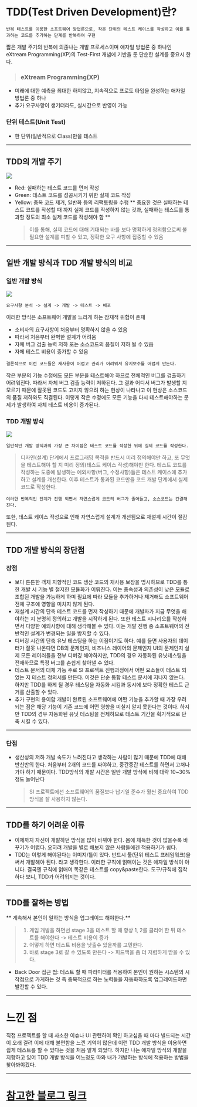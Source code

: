 # TDD(Test Driven Development)란?

```
반복 테스트를 이용한 소프트웨어 방법론으로, 작은 단위의 테스트 케이스를 작성하고 이를 통과하는 코드를 추가하는 단계를 반복하여 구현
```

짧은 개발 주기의 반복에 의졶나는 개발 프로세스이며 애자일 방법론 중 하나인 eXtream Programming(XP)의 Test-First 개념에 기반을 둔 단순한 설계를 중요시 한다.

> ### eXtream Programming(XP)

- 미래에 대한 예측을 최대한 하지않고, 지속적으로 프로토 타입을 완성하는 애자일 방법론 중 하나
- 추가 요구사항이 생기더라도, 실시간으로 반영이 가능

### 단위 테스트(Unit Test)

- 한 단위(일반적으로 Class)만을 테스트

---

## TDD의 개발 주기

![](https://velog.velcdn.com/images/blooper20/post/09832f91-57c0-4079-9714-7e4c07ce34b4/image.png)

- Red: 실패하는 테스트 코드를 먼저 작성
- Green: 테스트 코드를 성공시키기 위한 실제 코드 작성
- Yellow: 중복 코드 제거, 일반화 등의 리팩토링을 수행
  ** 중요한 것은 실패하는 테스트 코드를 작성할 때 까지 실제 코드를 작성하지 않는 것과, 실패하는 테스트를 통과할 정도의 최소 실제 코드를 작성해야 함 **
  > 이를 통해, 실제 코드에 대해 기대되는 바를 보다 명확하게 정의함으로써 불필요한 설계를 피할 수 있고, 정확한 요구 사항에 집중할 수 있음

---

## 일반 개발 방식과 TDD 개발 방식의 비교

### 일반 개발 방식

![](https://velog.velcdn.com/images/blooper20/post/35b12cfd-def7-462f-8a9b-e41417203203/image.png)

```
요구사항 분석 -> 설계 -> 개발 -> 테스트 -> 배포
```

이러한 방식은 소프트웨어 개발을 느리게 하는 잠재적 위험이 존재

- 소비자의 요구사항이 처음부터 명확하지 않을 수 있음
- 따라서 처음부터 완벽한 설계가 어려움
- 자체 버그 검출 능력 저하 또는 소스코드의 품질이 저하 될 수 있음
- 자체 테스트 비용이 증가할 수 있음

>

```
결론적으로 이런 코드들은 재사용이 어렵고 관리가 어려워져 유지보수를 어렵게 만든다.
```

작은 부분의 기능 수정에도 모든 부분을 테스트해야 하므로 전체적인 버그를 검출하기 어려워진다. 따라서 자체 버그 검출 능력이 저하된다. 그 결과 어디서 버그가 발생할 지 모르기 때문에 잘못된 코드도 고치지 않으려 하는 현상이 나타나고 이 현상은 소스코드의 품질 저하와도 직결된다. 이렇게 작은 수정에도 모든 기능을 다시 테스트해야하는 문제가 발생하여 자체 테스트 비용이 증가된다.

### TDD 개발 방식

![](https://velog.velcdn.com/images/blooper20/post/72ce41ba-a54c-49af-9377-28d6460ab565/image.png)

```
일반적인 개발 방식과의 가장 큰 차이점은 테스트 코드를 작성한 뒤에 실제 코드를 작성한다.
```

> 디자인(설계) 단계에서 프로그래밍 목적을 반드시 미리 정의해야만 하고, 또 무엇을 테스트해야 할 지 미리 정의(테스트 케이스 작성)해야만 한다.
> 테스트 코드를 작성하는 도중에 발생하는 예외사항(버그, 수정사항)들은 테스트 케이스에 추가하고 설계를 개선한다. 이후 테스트가 통과된 코드만을 코드 개발 단계에서 실제 코드로 작성한다.

```
이러한 반복적인 단계가 진행 되면서 자연스럽게 코드의 버그가 줄어들고, 소스코드는 간결해진다.
```

또한, 테스트 케이스 작성으로 인해 자연스럽게 설계가 개선됨으로 재설계 시간이 절감된다.

---

## TDD 개발 방식의 장단점

### 장점

- 보다 튼튼한 객체 지향적인 코드 생산
  코드의 재사용 보장을 명시하므로 TDD를 통한 개발 시 기능 별 철저한 모듈화가 이뤄진다. 이는 종속성과 의존성이 낮은 모듈로 조합된 개발을 가능하게 하며 필요에 따라 모듈을 추가하거나 제거해도 소프트웨어 전체 구조에 영향을 미치지 않게 된다.
- 재설계 시간의 단축
  테스트 코드를 먼저 작성하기 때문에 개발자가 지금 무엇을 해야하는 지 분명히 정의하고 개발을 시작하게 된다. 또한 테스트 시나리오를 작성하면서 다양한 예외사항에 대해 생각해볼 수 있다. 이는 개발 진행 중 소프트웨어의 전반적인 설계가 변경되는 일을 방지할 수 있다.
- 디버깅 시간의 단축
  유닛 테스팅을 하는 이점이기도 하다. 예를 들면 사용자의 데이터가 잘못 나온다면 DB의 문제인지, 비즈니스 레이어의 문제인지 UI의 문제인지 실제 모든 레이러들을 전부 디버깅 해야하지만, TDD의 경우 자동화된 유닛테스팅을 전재하므로 특정 버그를 손쉽게 찾아낼 수 있다.
- 테스트 문서의 대체 가능
  주로 SI 프로젝트 진행과정에서 어떤 요소들이 테스트 되었는 지 테스트 정의서를 만든다. 이것은 단순 통합 테스트 문서에 지나지 않는다. 하지만 TDD를 하게 될 경우 테스팅을 자동화 시킴과 동시에 보다 정확한 테스트 근거를 산출할 수 있다.
- 추가 구현의 용이함
  개발이 완료된 소프트웨어에 어떤 기능을 추가할 때 가장 우려되는 점은 해당 기능이 기존 코드에 어떤 영향을 미칠지 알지 못한다는 것이다. 하지만 TDD의 경우 자동화된 유닛 테스팅을 전제하므로 테스트 기간을 획기적으로 단축 시킬 수 있다.

---

### 단점

- 생산성의 저하
  개발 속도가 느려진다고 생각하는 사람이 많기 때문에 TDD에 대해 반신반의 한다.
  처음부터 2개의 코드를 짜야하고, 중간중간 테스트를 하면서 고쳐나가야 하기 때문이다. TDD방식의 개발 시간은 일반 개발 방식에 비해 대략 10~30% 정도 늘어난다
  > SI 프로젝트에선 소프트웨어의 품질보다 납기일 준수가 훨씬 중요하여 TDD 방식을 잘 사용하지 않는다.

---

## TDD를 하기 어려운 이류

- 이제까지 자신이 개발하던 방식을 많이 바꿔야 한다.
  몸에 체득한 것이 많을수록 바꾸기가 어렵다.
  오히려 개발을 별로 해보지 않은 사람들에겐 적용하기가 쉽다.
- TDD는 이렇게 해야된다는 이미지/틀이 있다.
  반드시 툴(단위 테스트 프레임워크)을 써서 개발해야 된다. 라고 생각한다.
  이러한 규칙에 얽매이는 것은 애자일 방식이 아니다.
  결국엔 규칙에 얽매여 똑같은 테스트를 copy&paste한다.
  도구/규칙에 집착하다 보니, TDD가 어려워지는 것이다.

---

## TDD를 잘하는 방법

** 계속해서 본인이 일하는 방식을 업그레이드 해야한다.**

> 1. 게임 개발을 하면선 stage 3을 테스트 할 때 항상 1, 2를 클리어 한 뒤 테스트를 해야한다
>    -> 테스트 비용이 증가
> 2. 어떻게 하면 테스트 비용을 낮출수 있을까를 고민한다.
> 3. 바로 stage 3로 갈 수 있도록 만든다 -> 피드백을 좀 더 저렴하게 받을 수 있다.

- Back Door 접근 법: 테스트 할 때 파라미터를 적용하여 본인이 원하는 시스템의 시작점으로 가게하는 것
  즉 중복적으로 하는 노력들을 자동화하도록 업그레이드하면 발전할 수 있다.

---

# 느낀 점

직접 프로젝트를 할 때 사소한 이슈나 UI 관련하여 확인 하고싶을 때 마다 빌드되는 시간이 오래 걸려 이에 대해 불편함을 느낀 기억이 많은데 이런 TDD 개발 방식을 이용하면 쉽게 테스트를 할 수 있다는 것을 처음 알게 되었다. 하지만 나는 애자일 방식의 개발을 지향하고 있어 TDD 개발 방식을 어느정도 따와 내가 개발하는 방식에 적용하는 방법을 찾아봐야겠다.

---

# [참고한 블로그 링크](https://wooaoe.tistory.com/33)
